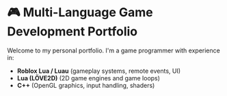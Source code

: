 # 🎮 Multi-Language Game Development Portfolio

Welcome to my personal portfolio. I'm a game programmer with experience in:

- **Roblox Lua / Luau** (gameplay systems, remote events, UI)
- **Lua (LÖVE2D)** (2D game engines and game loops)
- **C++** (OpenGL graphics, input handling, shaders)
